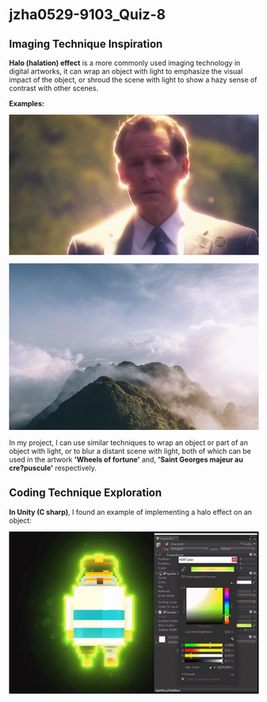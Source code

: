 # jzha0529-9103_Quiz-8

## Imaging Technique Inspiration


__Halo (halation) effect__ is a more commonly used imaging technology in digital artworks, it can wrap an object with light to emphasize the visual impact of the object, or shroud the scene with light to show a hazy sense of contrast with other scenes.


__Examples:__

![Imaging example](assets/image1.jpg)


![Imaging example](assets/image2.jpg)


In my project, I can use similar techniques to wrap an object or part of an object with light, or to blur a distant scene with light, both of which can be used in the artwork __'Wheels of fortune'__ and, __'Saint Georges majeur au cre?puscule'__ respectively.



## Coding Technique Exploration


__In Unity (C sharp)__, I found an example of implementing a halo effect on an object:


![Imaging example](assets/image4.gif)


